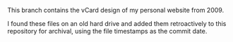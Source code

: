 This branch contains the vCard design of my personal website from 2009.

I found these files on an old hard drive and added them retroactively to this repository for archival, using the file timestamps as the commit date.
